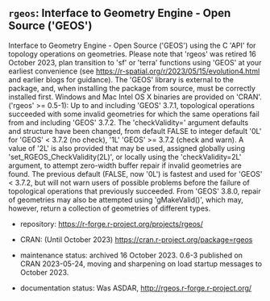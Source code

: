 ## `rgeos`: Interface to Geometry Engine - Open Source ('GEOS')

Interface to Geometry Engine - Open Source ('GEOS') using the C 'API' for topology operations on geometries. Please note that 'rgeos' was retired 16 October 2023, plan transition to 'sf' or 'terra' functions using 'GEOS' at your earliest convenience (see <https://r-spatial.org/r/2023/05/15/evolution4.html> and earlier blogs for guidance). The 'GEOS' library is external to the package, and, when installing the package from source, must be correctly installed first. Windows and Mac Intel OS X binaries are provided on 'CRAN'. ('rgeos' >= 0.5-1): Up to and including 'GEOS' 3.7.1, topological operations succeeded with some invalid geometries for which the same operations fail from and including 'GEOS' 3.7.2. The 'checkValidity=' argument defaults and structure have been changed, from default FALSE to integer default '0L' for 'GEOS' < 3.7.2 (no check), '1L' 'GEOS' >= 3.7.2 (check and warn). A value of '2L' is also provided that may be used, assigned globally using 'set_RGEOS_CheckValidity(2L)', or locally using the 'checkValidity=2L' argument, to attempt zero-width buffer repair if invalid geometries are found. The previous default (FALSE, now '0L') is fastest and used for 'GEOS' < 3.7.2, but will not warn users of possible problems before the failure of topological operations that previously succeeded. From 'GEOS' 3.8.0, repair of geometries may also be attempted using 'gMakeValid()', which may, however, return a collection of geometries of different types.

- repository: https://r-forge.r-project.org/projects/rgeos/

- CRAN: (Until October 2023) https://cran.r-project.org/package=rgeos

- maintenance status: archived 16 October 2023. 0.6-3 published on CRAN 2023-05-24, moving and sharpening on load startup messages to October 2023.

- documentation status: Was ASDAR, http://rgeos.r-forge.r-project.org/
